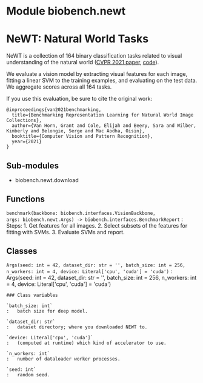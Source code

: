 Module biobench.newt
====================
# NeWT: Natural World Tasks

NeWT is a collection of 164 binary classification tasks related to visual understanding of the natural world ([CVPR 2021 paper](https://arxiv.org/abs/2103.16483), [code](https://github.com/visipedia/newt/tree/main)).

We evaluate a vision model by extracting visual features for each image, fitting a linear SVM to the training examples, and evaluating on the test data.
We aggregate scores across all 164 tasks.

If you use this evaluation, be sure to cite the original work:

```
@inproceedings{van2021benchmarking,
  title={Benchmarking Representation Learning for Natural World Image Collections},
  author={Van Horn, Grant and Cole, Elijah and Beery, Sara and Wilber, Kimberly and Belongie, Serge and Mac Aodha, Oisin},
  booktitle={Computer Vision and Pattern Recognition},
  year={2021}
}
```

Sub-modules
-----------
* biobench.newt.download

Functions
---------

`benchmark(backbone: biobench.interfaces.VisionBackbone, args: biobench.newt.Args) ‑> biobench.interfaces.BenchmarkReport`
:   Steps:
    1. Get features for all images.
    2. Select subsets of the features for fitting with SVMs.
    3. Evaluate SVMs and report.

Classes
-------

`Args(seed: int = 42, dataset_dir: str = '', batch_size: int = 256, n_workers: int = 4, device: Literal['cpu', 'cuda'] = 'cuda')`
:   Args(seed: int = 42, dataset_dir: str = '', batch_size: int = 256, n_workers: int = 4, device: Literal['cpu', 'cuda'] = 'cuda')

    ### Class variables

    `batch_size: int`
    :   batch size for deep model.

    `dataset_dir: str`
    :   dataset directory; where you downloaded NEWT to.

    `device: Literal['cpu', 'cuda']`
    :   (computed at runtime) which kind of accelerator to use.

    `n_workers: int`
    :   number of dataloader worker processes.

    `seed: int`
    :   random seed.